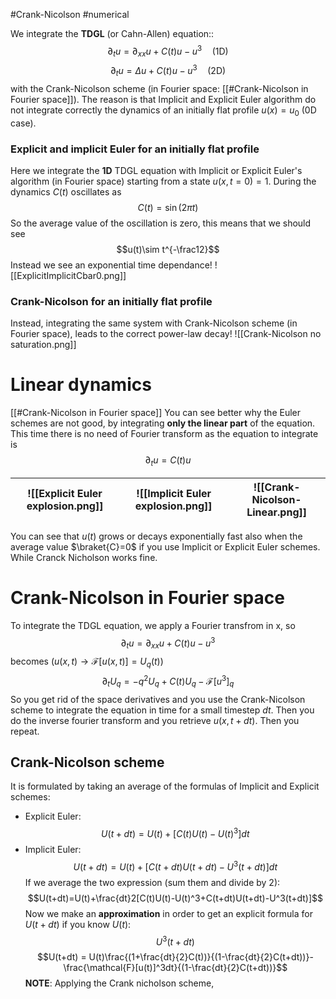 #Crank-Nicolson #numerical

We integrate the **TDGL** (or Cahn-Allen) equation::
$$\partial_t u = \partial_{xx}u +C(t)u-u^3\quad\text{(1D)}$$
$$\partial_t u = \Delta u +C(t)u-u^3\quad\text{(2D)}$$
with the Crank-Nicolson scheme (in Fourier space: [[#Crank-Nicolson in Fourier space]]).
The reason is that Implicit and Explicit Euler algorithm do not integrate correctly the dynamics of an initially flat profile $u(x)=u_0$ (0D case).


### Explicit and implicit Euler for an initially flat profile
Here we integrate the **1D** TDGL equation with Implicit or Explicit Euler's algorithm (in Fourier space) starting from a state $u(x,t=0)=1$. During the dynamics $C(t)$ oscillates as
$$C(t)=\sin(2\pi t)$$
So the average value of the oscillation is zero, this means that we should see
$$u(t)\sim t^{-\frac12}$$
Instead we see an exponential time dependance!
![[ExplicitImplicitCbar0.png]]

### Crank-Nicolson for an initially flat profile
Instead, integrating the same system with Crank-Nicolson scheme (in Fourier space), leads to the correct power-law decay!
![[Crank-Nicolson no saturation.png]]

# Linear dynamics
[[#Crank-Nicolson in Fourier space]]
You can see better why the Euler schemes are not good, by integrating **only the linear part** of the equation. This time there is no need of Fourier transform as the equation to integrate is
$$\partial_t u = C(t)u$$

| ![[Explicit Euler explosion.png]] | ![[Implicit Euler explosion.png]] | ![[Crank-Nicolson-Linear.png]] |
| --------------------------------- | --------------------------------- | ------------------------------ |
You can see that $u(t)$ grows or decays exponentially fast also when the average value $\braket{C}=0$ if you use Implicit or Explicit Euler schemes. While Cranck Nicholson works fine.
# Crank-Nicolson in Fourier space 
To integrate the TDGL equation, we apply a Fourier transfrom in x, so
$$\partial_t u = \partial_{xx}u +C(t)u-u^3$$
becomes ($u(x,t)\rightarrow \mathcal{F}[u(x,t)]=U_q(t)$)
$$\partial_t U_q = -q^2U_q+C(t)U_q-\mathcal{F}[u^3]_q$$
So you get rid of the space derivatives and you use the Crank-Nicolson scheme to integrate the equation in time for a small timestep $dt$. Then you do the inverse fourier transform and you retrieve $u(x,t+dt)$. Then you repeat.
## Crank-Nicolson scheme
It is formulated by taking an average of the formulas of Implicit and Explicit schemes:
- Explicit Euler: $$U(t+dt) = U(t) + [C(t)U(t) - U(t)^3]dt$$
- Implicit Euler: $$U(t+dt) = U(t)+ [C(t+dt)U(t+dt) - U^3(t+dt)]dt$$
If we average the two expression (sum them and divide by 2):
$$U(t+dt)=U(t)+\frac{dt}2[C(t)U(t)-U(t)^3+C(t+dt)U(t+dt)-U^3(t+dt)]$$
Now we make an **approximation** in order to get an explicit formula for $U(t+dt)$ if you know $U(t)$:
$$U^3(t+dt)$$
$$U(t+dt) = U(t)\frac{(1+\frac{dt}{2}C(t))}{(1-\frac{dt}{2}C(t+dt))}-\frac{\mathcal{F}[u(t)]^3dt}{(1-\frac{dt}{2}C(t+dt))}$$
**NOTE**: Applying the Crank nicholson scheme, 